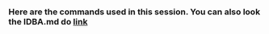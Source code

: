 ### Here are the commands used in this session. You can also look the IDBA.md do [link](https://github.com/avera1988/Genome_Assembly_lecture/blob/master/Doc/IDBA.md)
